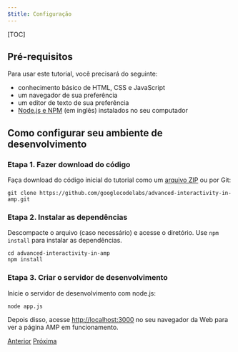 ```yaml
---
$title: Configuração
---
```


[TOC]

## Pré-requisitos

Para usar este tutorial, você precisará do seguinte:

- conhecimento básico de HTML, CSS e JavaScript
- um navegador de sua preferência
- um editor de texto de sua preferência
- [Node.js e NPM](https://docs.npmjs.com/getting-started/installing-node) (em inglês) instalados no seu computador

## Como configurar seu ambiente de desenvolvimento

### Etapa 1. Fazer download do código

Faça download do código inicial do tutorial como um [arquivo ZIP](https://github.com/googlecodelabs/advanced-interactivity-in-amp/archive/master.zip) ou por Git:

```shell
git clone https://github.com/googlecodelabs/advanced-interactivity-in-amp.git
```

### Etapa 2. Instalar as dependências

Descompacte o arquivo (caso necessário) e acesse o diretório. Use `npm install` para instalar as dependências.

```shell
cd advanced-interactivity-in-amp
npm install
```


### Etapa 3. Criar o servidor de desenvolvimento

Inicie o servidor de desenvolvimento com node.js:

```shell
node app.js
```

Depois disso, acesse <a href="http://localhost:3000">http://localhost:3000</a> no seu navegador da Web para ver a página AMP em funcionamento.

<div class="prev-next-buttons">
  <a class="button prev-button" href="{{g.doc('/content/docs/interaction_dynamic/interactivity.md', locale=doc.locale).url.path}}"><span class="arrow-prev">Anterior</span></a>
  <a class="button next-button" href="{{g.doc('/content/docs/interaction_dynamic/interactivity/get-familiar.md', locale=doc.locale).url.path}}"><span class="arrow-next">Próxima</span></a>
</div>
 
 
